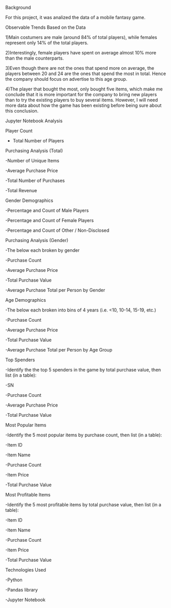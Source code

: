 Background

For this project, it was analized the data of a mobile fantasy game.



Observable Trends Based on the Data

1)Main costumers are male (around 84% of total players), while females represent only 14% of the total players.

2)Interestingly, female players have spent on average almost 10% more than the male counterparts.

3)Even though there are not the ones that spend more on average, the players between 20 and 24 are the ones that spend the most in total. Hence the company should focus on advertise to this age group.

4)The player that bought the most, only bought five items, which make me conclude that it is more important for the company to bring new players than to try the existing players to buy several items. However, I will need more data about how the game has been existing before being sure about this conclusion.



Jupyter Notebook Analysis


Player Count

 - Total Number of Players

Purchasing Analysis (Total)

-Number of Unique Items

-Average Purchase Price

-Total Number of Purchases

-Total Revenue


Gender Demographics

-Percentage and Count of Male Players

-Percentage and Count of Female Players

-Percentage and Count of Other / Non-Disclosed


Purchasing Analysis (Gender)

-The below each broken by gender

-Purchase Count

-Average Purchase Price

-Total Purchase Value

-Average Purchase Total per Person by Gender


Age Demographics

-The below each broken into bins of 4 years (i.e. <10, 10-14, 15-19, etc.)

-Purchase Count

-Average Purchase Price

-Total Purchase Value

-Average Purchase Total per Person by Age Group


Top Spenders


-Identify the the top 5 spenders in the game by total purchase value, then list (in a table):

-SN

-Purchase Count

-Average Purchase Price

-Total Purchase Value


Most Popular Items

-Identify the 5 most popular items by purchase count, then list (in a table):

-Item ID

-Item Name

-Purchase Count

-Item Price

-Total Purchase Value


Most Profitable Items

-Identify the 5 most profitable items by total purchase value, then list (in a table):

-Item ID

-Item Name

-Purchase Count

-Item Price

-Total Purchase Value



Technologies Used

-Python

-Pandas library

-Jupyter Notebook